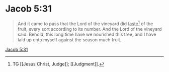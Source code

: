 # Jacob 5:31

> And it came to pass that the Lord of the vineyard did <u>taste</u>[^a] of the fruit, every sort according to its number. And the Lord of the vineyard said: Behold, this long time have we nourished this tree, and I have laid up unto myself against the season much fruit.

[Jacob 5:31](https://www.churchofjesuschrist.org/study/scriptures/bofm/jacob/5?lang=eng&id=p31#p31)


[^a]: TG [[Jesus Christ, Judge]]; [[Judgment]].

